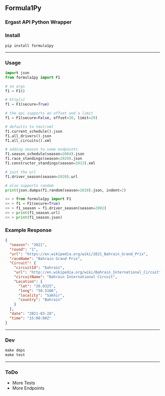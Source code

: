## Formula1Py

### Ergast API Python Wrapper

### Install

```
pip install formula1py
```

---

### Usage

```python
import json
from formula1py import F1

# no args
f1 = F1()

# http[s]
f1 = F1(secure=True)

# the api supports an offset and a limit
f1 = F1(secure=False, offset=20, limit=20)

# defaults to text/xml
f1.current_schedule().json
f1.all_drivers().json
f1.all_circuits().xml

# adding season to some endpoints
f1.season_schedule(season=2004).json
f1.race_standings(season=2020).json
f1.constructor_standings(season=2013).xml

# just the url
f1.driver_season(season=2020).url

# also supports random
print(json.dumps(f1.random(season=2020).json, indent=2)
```

```python
>> > from formula1py import F1
>> > f1 = F1(secure=True)
>> > f1_season = f1.driver_season(season=2002)
>> > print(f1_season.url)
>> > print(f1_season.json)
```

### Example Response

```json
{
  "season": "2021",
  "round": "1",
  "url": "https://en.wikipedia.org/wiki/2021_Bahrain_Grand_Prix",
  "raceName": "Bahrain Grand Prix",
  "Circuit": {
    "circuitId": "bahrain",
    "url": "http://en.wikipedia.org/wiki/Bahrain_International_Circuit",
    "circuitName": "Bahrain International Circuit",
    "Location": {
      "lat": "26.0325",
      "long": "50.5106",
      "locality": "Sakhir",
      "country": "Bahrain"
    }
  },
  "date": "2021-03-28",
  "time": "15:00:00Z"
}
```

---

### Dev

```makefile
make deps
make test
```

---

### ToDo

- More Tests
- More Endpoints
